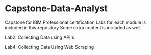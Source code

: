 # Capstone-Data-Analyst
Capstone for IBM Professional certification 
Labs for each module is included in this repository
Some extra content is included as well. 

 Lab2: Collecting Data using API's
 
Lab4: Collecting Data Using Web Scraping
